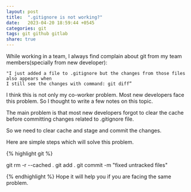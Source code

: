 ```yaml
---
layout: post
title:  ".gitignore is not working?"
date:   2023-04-20 18:59:44 +0545
categories: git
tags: git github gitlab
share: true
---
```


While working in a team, I always find complain about git from my team members(specially from new developer):

	"I just added a file to .gitignore but the changes from those files also appears when 
	I still see the changes with command: git diff”

I think this is not only my co-worker problem. Most new developers face this problem. So I thought to write a few notes on this topic.

The main problem is that most new developers forgot to clear the cache before committing changes related to .gitignore file.

So we need to clear cache and stage and commit the changes.

Here are simple steps which will solve this problem.

{% highlight git %}

git rm -r --cached .
git add .
git commit -m "fixed untracked files"

{% endhighlight %}
Hope it will help you if you are facing the same problem.